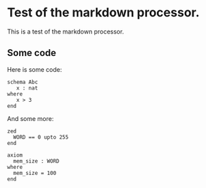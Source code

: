 # Test of the markdown processor.

This is a test of the markdown processor.

## Some code

Here is some code:

```Z eval=false
schema Abc 
   x : nat
where
   x > 3
end
```

And some more:

```Z eval=false
zed
  WORD == 0 upto 255
end
```

```Z eval=false
axiom
  mem_size : WORD
where
  mem_size = 100
end
```